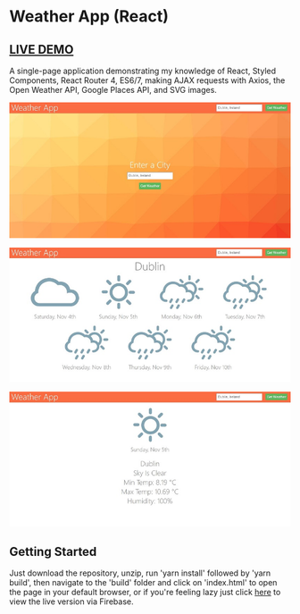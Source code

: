 <h1 id="title-link">Weather App (React)</h1>

## [LIVE DEMO](https://weather-app.conordoyle.io)

A single-page application demonstrating my knowledge of React, Styled Components, React Router 4, ES6/7, making AJAX requests with Axios, the Open Weather API, Google Places API, and SVG images.

![Screenshot of the application.](./weather01.jpg?raw=true "Weather App")

![Screenshot of the application.](./weather02.jpg?raw=true "Weather App")

![Screenshot of the application.](./weather03.jpg?raw=true "Weather App")

## Getting Started

Just download the repository, unzip, run 'yarn install' followed by 'yarn build', then navigate to the 'build' folder and click on 'index.html' to open the page in your default browser, or if you're feeling lazy just click [here](https://weather-app.conordoyle.io) to view the live version via Firebase.
